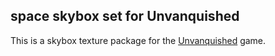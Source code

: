 space skybox set for Unvanquished
---------------------------------

This is a skybox texture package for the [Unvanquished](https://www.unvanquished.net) game.
